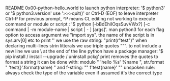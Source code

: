 README 0x00-python-hello_world
to launch python interpreter: '$ python3' or '$ python3.version'
use '>>>quit()' or Ctrl-D (EOF) to leave interpreter 
Ctrl-P for previous prompt, ^P means CL editing not working
to execute command or module or script : '$ python [-bBdEhiIOqsSuvVWx?] [-c command | -m module-name | script | - ] [args]'. man python3 for each flag option
to access argument we "import sys". the name of the script is in sys.arv[0] etc
to print '\' we use the raw string: "print(r"test\")"
when declaring multi-lines strin litterals we use triple quotes """. to not include a new line we use \ at the end of the line
python have a package manager: '$ pip install / install --upgrade / uninstall pckg'
print removes the quotes
to format a string it can be done with: modulo "  'hello %s' %name  ", str.format "  'test{}'.format(name)  " and f-string: "" f'test{name}'  ""
unspoken rule: always check the type of the variable even if assumed it's the correct type
